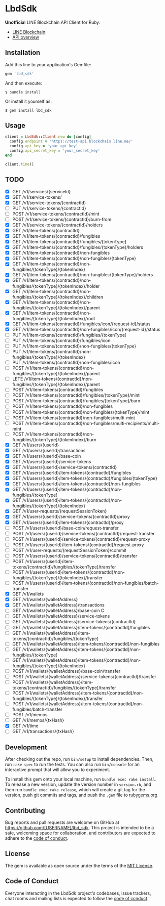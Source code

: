 # LbdSdk

**Unofficial** LINE Blockchain API Client for Ruby.

- [LINE Blockchain](https://docs-blockchain.line.biz/overview/)
- [API overview](https://docs-blockchain.line.biz/api-guide/API-Reference)

## Installation

Add this line to your application's Gemfile:

```ruby
gem 'lbd_sdk'
```

And then execute:

    $ bundle install

Or install it yourself as:

    $ gem install lbd_sdk

## Usage

```ruby
client = LbdSdk::Client.new do |config|
  config.endpoint = 'https://test-api.blockchain.line.me/'
  config.api_key = 'your_api_key'
  config.api_secret_key = 'your_secret_key'
end

client.time()
```

## TODO

- [x] GET /v1/services/{serviceId}
- [x] GET /v1/service-tokens/
- [x] GET /v1/service-tokens/{contractId}
- [ ] PUT /v1/service-tokens/{contractId}
- [ ] POST /v1/service-tokens/{contractId}/mint
- [ ] POST /v1/service-tokens/{contractId}/burn-from
- [x] GET /v1/service-tokens/{contractId}/holders
- [x] GET /v1/item-tokens/{contractId}
- [x] GET /v1/item-tokens/{contractId}/fungibles
- [x] GET /v1/item-tokens/{contractId}/fungibles/{tokenType}
- [x] GET /v1/item-tokens/{contractId}/fungibles/{tokenType}/holders
- [x] GET /v1/item-tokens/{contractId}/non-fungibles
- [x] GET /v1/item-tokens/{contractId}/non-fungibles/{tokenType}
- [x] GET /v1/item-tokens/{contractId}/non-fungibles/{tokenType}/{tokenIndex}
- [x] GET /v1/item-tokens/{contractId}/non-fungibles/{tokenType}/holders
- [x] GET /v1/item-tokens/{contractId}/non-fungibles/{tokenType}/{tokenIndex}/holder
- [x] GET /v1/item-tokens/{contractId}/non-fungibles/{tokenType}/{tokenIndex}/children
- [x] GET /v1/item-tokens/{contractId}/non-fungibles/{tokenType}/{tokenIndex}/parent
- [x] GET /v1/item-tokens/{contractId}/non-fungibles/{tokenType}/{tokenIndex}/root
- [x] GET /v1/item-tokens/{contractId}/fungibles/icon/{request-id}/status
- [x] GET /v1/item-tokens/{contractId}/non-fungibles/icon/{request-id}/status
- [ ] PUT /v1/item-tokens/{contractId}/fungibles/{tokenType}
- [ ] PUT /v1/item-tokens/{contractId}/fungibles/icon
- [ ] PUT /v1/item-tokens/{contractId}/non-fungibles/{tokenType}
- [ ] PUT /v1/item-tokens/{contractId}/non-fungibles/{tokenType}/{tokenIndex}
- [ ] PUT /v1/item-tokens/{contractId}/non-fungibles/icon
- [ ] POST /v1/item-tokens/{contractId}/non-fungibles/{tokenType}/{tokenIndex}/parent
- [ ] LETE /v1/item-tokens/{contractId}/non-fungibles/{tokenType}/{tokenIndex}/parent
- [ ] POST /v1/item-tokens/{contractId}/fungibles
- [ ] POST /v1/item-tokens/{contractId}/fungibles/{tokenType}/mint
- [ ] POST /v1/item-tokens/{contractId}/fungibles/{tokenType}/burn
- [ ] POST /v1/item-tokens/{contractId}/non-fungibles
- [ ] POST /v1/item-tokens/{contractId}/non-fungibles/{tokenType}/mint
- [ ] POST /v1/item-tokens/{contractId}/non-fungibles/multi-mint
- [ ] POST /v1/item-tokens/{contractId}/non-fungibles/multi-recipients/multi-mint
- [ ] POST /v1/item-tokens/{contractId}/non-fungibles/{tokenType}/{tokenIndex}/burn
- [x] GET /v1/users/{userId}
- [x] GET /v1/users/{userId}/transactions
- [x] GET /v1/users/{userId}/base-coin
- [x] GET /v1/users/{userId}/service-tokens
- [x] GET /v1/users/{userId}/service-tokens/{contractId}
- [x] GET /v1/users/{userId}/item-tokens/{contractId}/fungibles
- [x] GET /v1/users/{userId}/item-tokens/{contractId}/fungibles/{tokenType}
- [x] GET /v1/users/{userId}/item-tokens/{contractId}/non-fungibles
- [x] GET /v1/users/{userId}/item-tokens/{contractId}/non-fungibles/{tokenType}
- [x] GET /v1/users/{userId}/item-tokens/{contractId}/non-fungibles/{tokenType}/{tokenIndex}
- [x] GET /v1/user-requests/{requestSessionToken}
- [x] GET /v1/users/{userId}/service-tokens/{contractId}/proxy
- [x] GET /v1/users/{userId}/item-tokens/{contractId}/proxy
- [ ] POST /v1/users/{userId}/base-coin/request-transfer
- [ ] POST /v1/users/{userId}/service-tokens/{contractId}/request-transfer
- [ ] POST /v1/users/{userId}/service-tokens/{contractId}/request-proxy
- [ ] POST /v1/users/{userId}/item-tokens/{contractId}/request-proxy
- [ ] POST /v1/user-requests/{requestSessionToken}/commit
- [ ] POST /v1/users/{userId}/service-tokens/{contractId}/transfer
- [ ] POST /v1/users/{userId}/item-tokens/{contractId}/fungibles/{tokenType}/transfer
- [ ] POST /v1/users/{userId}/item-tokens/{contractId}/non-fungibles/{tokenType}/{tokenIndex}/transfer
- [ ] POST /v1/users/{userId}/item-tokens/{contractId}/non-fungibles/batch-transfer
- [x] GET /v1/wallets
- [x] GET /v1/wallets/{walletAddress}
- [x] GET /v1/wallets/{walletAddress}/transactions
- [ ] GET /v1/wallets/{walletAddress}/base-coin C
- [ ] GET /v1/wallets/{walletAddress}/service-tokens
- [ ] GET /v1/wallets/{walletAddress}/service-tokens/{contractId}
- [ ] GET /v1/wallets/{walletAddress}/item-tokens/{contractId}/fungibles
- [ ] GET /v1/wallets/{walletAddress}/item-tokens/{contractId}/fungibles/{tokenType}
- [ ] GET /v1/wallets/{walletAddress}/item-tokens/{contractId}/non-fungibles
- [ ] GET /v1/wallets/{walletAddress}/item-tokens/{contractId}/non-fungibles/{tokenType}
- [ ] GET /v1/wallets/{walletAddress}/item-tokens/{contractId}/non-fungibles/{tokenType}/{tokenIndex}
- [ ] POST /v1/wallets/{walletAddress}/base-coin/transfer
- [ ] POST /v1/wallets/{walletAddress}/service-tokens/{contractId}/transfer
- [ ] POST /v1/wallets/{walletAddress}/item-tokens/{contractId}/fungibles/{tokenType}/transfer
- [ ] POST /v1/wallets/{walletAddress}/item-tokens/{contractId}/non-fungibles/{tokenType}/{tokenIndex}/transfer
- [ ] POST /v1/wallets/{walletAddress}/item-tokens/{contractId}/non-fungibles/batch-transfer
- [ ] POST /v1/memos
- [ ] GET /v1/memos/{txHash}
- [x] GET /v1/time
- [ ] GET /v1/transactions/{txHash}

## Development

After checking out the repo, run `bin/setup` to install dependencies. Then, run `rake spec` to run the tests. You can also run `bin/console` for an interactive prompt that will allow you to experiment.

To install this gem onto your local machine, run `bundle exec rake install`. To release a new version, update the version number in `version.rb`, and then run `bundle exec rake release`, which will create a git tag for the version, push git commits and tags, and push the `.gem` file to [rubygems.org](https://rubygems.org).

## Contributing

Bug reports and pull requests are welcome on GitHub at https://github.com/[USERNAME]/lbd_sdk. This project is intended to be a safe, welcoming space for collaboration, and contributors are expected to adhere to the [code of conduct](https://github.com/YuheiNakasaka/lbd_sdk_rb/blob/main/CODE_OF_CONDUCT.md).

## License

The gem is available as open source under the terms of the [MIT License](https://opensource.org/licenses/MIT).

## Code of Conduct

Everyone interacting in the LbdSdk project's codebases, issue trackers, chat rooms and mailing lists is expected to follow the [code of conduct](https://github.com/YuheiNakasaka/lbd_sdk_rb/blob/main/CODE_OF_CONDUCT.md).
